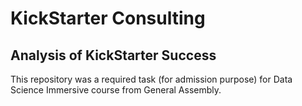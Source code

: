 

# KickStarter Consulting
## Analysis of KickStarter Success
This repository was a required task (for admission purpose) for Data Science Immersive course from General Assembly.
